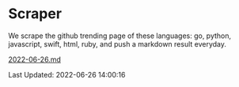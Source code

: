 # Scraper

We scrape the github trending page of these languages: go, python, javascript, swift, html, ruby, and push a markdown result everyday.

[2022-06-26.md](https://github.com/henson/Scraper/blob/master/2022-06-26.md)

Last Updated: 2022-06-26 14:00:16